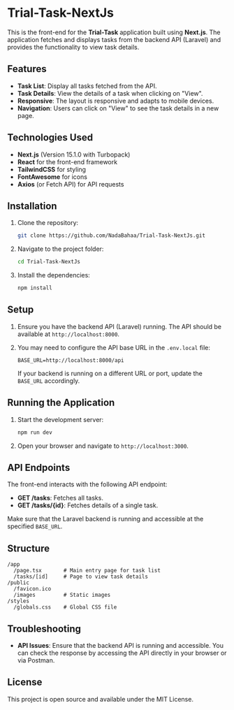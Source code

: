 
# Trial-Task-NextJs

This is the front-end for the **Trial-Task** application built using **Next.js**. The application fetches and displays tasks from the backend API (Laravel) and provides the functionality to view task details.

## Features
- **Task List**: Display all tasks fetched from the API.
- **Task Details**: View the details of a task when clicking on "View".
- **Responsive**: The layout is responsive and adapts to mobile devices.
- **Navigation**: Users can click on "View" to see the task details in  a new page.

## Technologies Used
- **Next.js** (Version 15.1.0 with Turbopack)
- **React** for the front-end framework
- **TailwindCSS** for styling
- **FontAwesome** for icons
- **Axios** (or Fetch API) for API requests

## Installation

1. Clone the repository:

   ```bash
   git clone https://github.com/NadaBahaa/Trial-Task-NextJs.git
   ```

2. Navigate to the project folder:

   ```bash
   cd Trial-Task-NextJs
   ```

3. Install the dependencies:

   ```bash
   npm install
   ```

## Setup

1. Ensure you have the backend API (Laravel) running. The API should be available at `http://localhost:8000`.
   
2. You may need to configure the API base URL in the `.env.local` file:

   ```plaintext
   BASE_URL=http://localhost:8000/api
   ```

   If your backend is running on a different URL or port, update the `BASE_URL` accordingly.

## Running the Application

1. Start the development server:

   ```bash
   npm run dev
   ```

2. Open your browser and navigate to `http://localhost:3000`.

## API Endpoints

The front-end interacts with the following API endpoint:

- **GET /tasks**: Fetches all tasks.
- **GET /tasks/{id}**: Fetches details of a single task.

Make sure that the Laravel backend is running and accessible at the specified `BASE_URL`.

## Structure

```
/app
  /page.tsx       # Main entry page for task list
  /tasks/[id]     # Page to view task details
/public
  /favicon.ico
  /images         # Static images
/styles
  /globals.css    # Global CSS file
```

## Troubleshooting

- **API Issues**: Ensure that the backend API is running and accessible. You can check the response by accessing the API directly in your browser or via Postman.

## License

This project is open source and available under the MIT License.

